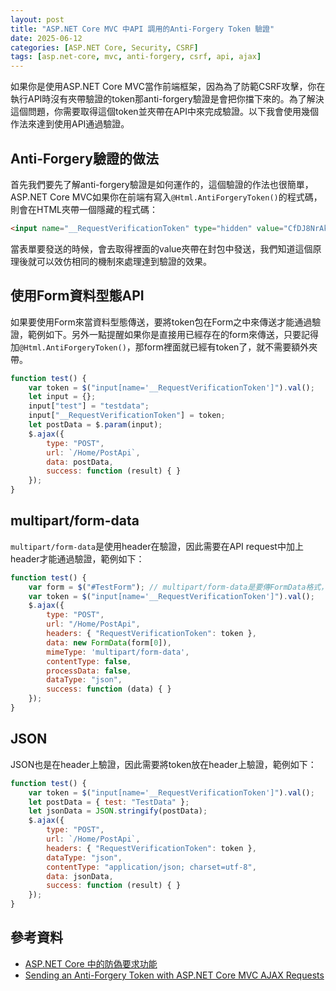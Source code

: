 ```yaml
---
layout: post
title: "ASP.NET Core MVC 中API 調用的Anti-Forgery Token 驗證"
date: 2025-06-12
categories: [ASP.NET Core, Security, CSRF]
tags: [asp.net-core, mvc, anti-forgery, csrf, api, ajax]
---
```



如果你是使用ASP.NET Core MVC當作前端框架，因為為了防範CSRF攻擊，你在執行API時沒有夾帶驗證的token那anti-forgery驗證是會把你擋下來的。為了解決這個問題，你需要取得這個token並夾帶在API中來完成驗證。以下我會使用幾個作法來達到使用API通過驗證。

## Anti-Forgery驗證的做法

首先我們要先了解anti-forgery驗證是如何運作的，這個驗證的作法也很簡單，ASP.NET Core MVC如果你在前端有寫入`@Html.AntiForgeryToken()`的程式碼，則會在HTML夾帶一個隱藏的程式碼：

```html
<input name="__RequestVerificationToken" type="hidden" value="CfDJ8NrAkS...s2-m9Yw">
```

當表單要發送的時候，會去取得裡面的value夾帶在封包中發送，我們知道這個原理後就可以效仿相同的機制來處理達到驗證的效果。

## 使用Form資料型態API

如果要使用Form來當資料型態傳送，要將token包在Form之中來傳送才能通過驗證，範例如下。另外一點提醒如果你是直接用已經存在的form來傳送，只要記得加`@Html.AntiForgeryToken()`，那form裡面就已經有token了，就不需要額外夾帶。

```javascript
function test() {
    var token = $("input[name='__RequestVerificationToken']").val();
    let input = {};
    input["test"] = "testdata";
    input["__RequestVerificationToken"] = token;
    let postData = $.param(input);
    $.ajax({
        type: "POST",
        url: `/Home/PostApi`,
        data: postData,
        success: function (result) { }
    });
}
```

## multipart/form-data

`multipart/form-data`是使用header在驗證，因此需要在API request中加上header才能通過驗證，範例如下：

```javascript
function test() {
    var form = $("#TestForm"); // multipart/form-data是要傳FormData格式，所以你如果要用既有的Form來用是要轉型的，如下方Data中的資料。
    var token = $("input[name='__RequestVerificationToken']").val();
    $.ajax({
        type: "POST",
        url: "/Home/PostApi",
        headers: { "RequestVerificationToken": token },
        data: new FormData(form[0]),
        mimeType: 'multipart/form-data',
        contentType: false,
        processData: false,
        dataType: "json",
        success: function (data) { }
    });
}
```

## JSON

JSON也是在header上驗證，因此需要將token放在header上驗證，範例如下：

```javascript
function test() {
    var token = $("input[name='__RequestVerificationToken']").val();
    let postData = { test: "TestData" };
    let jsonData = JSON.stringify(postData);
    $.ajax({
        type: "POST",
        url: `/Home/PostApi`,
        headers: { "RequestVerificationToken": token },
        dataType: "json",
        contentType: "application/json; charset=utf-8",
        data: jsonData,
        success: function (result) { }
    });
}
```

## 參考資料

- [ASP.NET Core 中的防偽要求功能](https://docs.microsoft.com/zh-tw/aspnet/core/security/anti-request-forgery?view=aspnetcore-6.0)
- [Sending an Anti-Forgery Token with ASP.NET Core MVC AJAX Requests](https://plbonneville.com/blog/sending-an-anti-forgery-token-with-asp.net-core-mvc-ajax-requests/)
